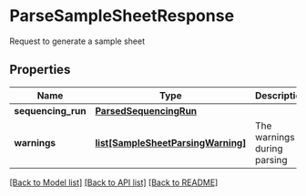 # ParseSampleSheetResponse

Request to generate a sample sheet
## Properties
Name | Type | Description | Notes
------------ | ------------- | ------------- | -------------
**sequencing_run** | [**ParsedSequencingRun**](ParsedSequencingRun.md) |  | [optional] 
**warnings** | [**list[SampleSheetParsingWarning]**](SampleSheetParsingWarning.md) | The warnings during parsing | [optional] 

[[Back to Model list]](../README.md#documentation-for-models) [[Back to API list]](../README.md#documentation-for-api-endpoints) [[Back to README]](../README.md)


